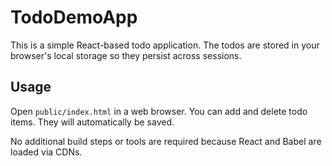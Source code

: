 # TodoDemoApp

This is a simple React-based todo application. The todos are stored in your browser's local storage so they persist across sessions.

## Usage

Open `public/index.html` in a web browser. You can add and delete todo items. They will automatically be saved.

No additional build steps or tools are required because React and Babel are loaded via CDNs.
